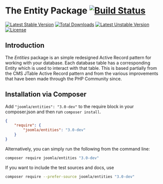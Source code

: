 # The Entity Package [![Build Status](https://ci.joomla.org/api/badges/joomla-framework/entities/status.svg?ref=refs/heads/3.x-dev)](https://ci.joomla.org/joomla-framework/entities)

[![Latest Stable Version](https://poser.pugx.org/joomla/entities/v/stable)](https://packagist.org/packages/joomla/entities)
[![Total Downloads](https://poser.pugx.org/joomla/entities/downloads)](https://packagist.org/packages/joomla/entities)
[![Latest Unstable Version](https://poser.pugx.org/joomla/entities/v/unstable)](https://packagist.org/packages/joomla/entities)
[![License](https://poser.pugx.org/joomla/entities/license)](https://packagist.org/packages/joomla/entities)

## Introduction

The *Entities* package is an simple redesigned Active Record pattern for working with your database.
Each database table has a corresponding Entity which is used to interact with that table. This is based partially from
the CMS JTable Active Record pattern and from the various improvements that have been made through the PHP Community
since.

## Installation via Composer

Add `"joomla/entities": "3.0-dev"` to the require block in your composer.json and then run `composer install`.

```json
{
	"require": {
		"joomla/entities": "3.0-dev"
	}
}
```

Alternatively, you can simply run the following from the command line:

```sh
composer require joomla/entities "3.0-dev"
```

If you want to include the test sources and docs, use

```sh
composer require --prefer-source joomla/entities "3.0-dev"
```

